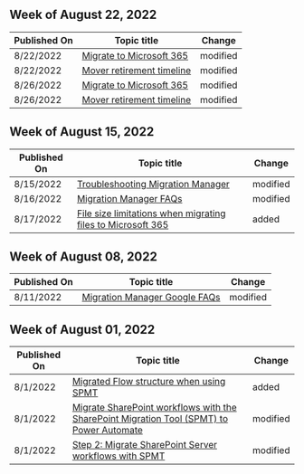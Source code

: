 <!-- This file is generated automatically each week. Changes made to this file will be overwritten.-->



## Week of August 22, 2022


| Published On |Topic title | Change |
|------|------------|--------|
| 8/22/2022 | [Migrate to Microsoft 365](/SharepointMigration/migrate-to-sharepoint-online) | modified |
| 8/22/2022 | [Mover retirement timeline](/SharepointMigration/mover-retirement-timeline) | modified |
| 8/26/2022 | [Migrate to Microsoft 365](/SharepointMigration/migrate-to-sharepoint-online) | modified |
| 8/26/2022 | [Mover retirement timeline](/SharepointMigration/mover-retirement-timeline) | modified |


## Week of August 15, 2022


| Published On |Topic title | Change |
|------|------------|--------|
| 8/15/2022 | [Troubleshooting Migration Manager](/SharepointMigration/mm-troubleshoot) | modified |
| 8/16/2022 | [Migration Manager FAQs](/SharepointMigration/mm-faqs) | modified |
| 8/17/2022 | [File size limitations when migrating files to Microsoft 365](/SharepointMigration/mm-file-size-limitations) | added |


## Week of August 08, 2022


| Published On |Topic title | Change |
|------|------------|--------|
| 8/11/2022 | [Migration Manager Google FAQs](/SharepointMigration/mm-faqs-google) | modified |


## Week of August 01, 2022


| Published On |Topic title | Change |
|------|------------|--------|
| 8/1/2022 | [Migrated Flow structure when using SPMT](/SharepointMigration/spmt-worfklow-migrated-flows) | added |
| 8/1/2022 | [Migrate SharePoint workflows with the SharePoint Migration Tool (SPMT) to Power Automate](/SharepointMigration/spmt-workflow-overview) | modified |
| 8/1/2022 | [Step 2: Migrate SharePoint Server workflows with SPMT](/SharepointMigration/spmt-workflow-step2) | modified |
